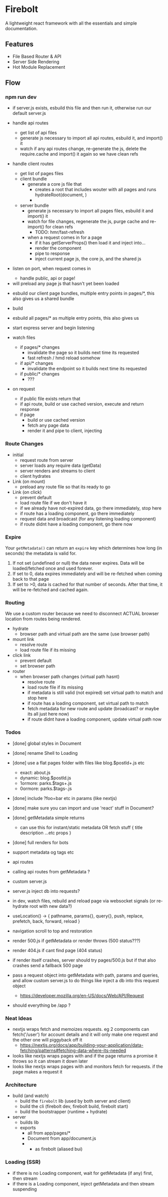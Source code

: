 # Firebolt

A lightweight react framework with all the essentials and simple documentation.

## Features

- File Based Router & API
- Server Side Rendering
- Hot Module Replacement

## Flow

### npm run dev

- if server.js exists, esbuild this file and then run it, otherwise run our default server.js
- handle api routes
  - get list of api files
  - generate js necessary to import all api routes, esbuild it, and import() it
  - watch if any api routes change, re-generate the js, delete the require.cache and import() it again so we have clean refs
- handle client routes
  - get list of pages files
  - client bundle
    - generate a core js file that
      - creates a root <App/> that includes wouter with all pages and runs hydrateRoot(document, <App/>)
      -
  - server bundle
    - generate js necessary to import all pages files, esbuild it and import() it
    - watch for file changes, regenerate the js, purge cache and re-import() for clean refs
      - TODO: hmr/fast-refresh
    - when a request comes in for a page
      - if it has getServerProps() then load it and inject into...
      - render the component
      - pipe to response
      - inject current page js, the core js, and the shared js
- listen on port, when request comes in

  - handle public, api or page!

- <Link> will preload any page js that hasn't yet been loaded

- esbuild our client page bundles, multiple entry points in pages/\*, this also gives us a shared bundle
- build

- esbuild all pages/\* as multiple entry points, this also gives us
- start express server and begin listening
- watch files
  - if pages/\* changes
    - invalidate the page so it builds next time its requested
    - fast refresh / hmd reload somehow
  - if api/\* changes
    - invalidate the endpoint so it builds next time its requested
  - if public/\* changes
    - ???
- on request
  - if public file exists return that
  - if api route, build or use cached version, execute and return response
  - if page
    - build or use cached version
    - fetch any page data
    - render it and pipe to client, injecting

### Route Changes

- initial
  - request route from server
  - server loads any require data (getData)
  - server renders and streams to client
  - client hydrates
- Link (on mount)
  - preload any route file so that its ready to go
- Link (on click)
  - prevent default
  - load route file if we don't have it
  - if we already have not-expired data, go there immediately, stop here
  - if route has a loading component, go there immediately
  - request data and broadcast (for any listening loading component)
  - if route didnt have a loading component, go there now

### Expire

Your `getMetadata()` can return an `expire` key which determines how long (in seconds) the metadata is valid for.

1. If not set (undefined or null) the data never expires. Data will be loaded/fetched once and used forever.
2. If set to 0, data expires immediately and will be re-fetched when coming back to that page
3. If set to >0, data is cached for that number of seconds. After that time, it will be re-fetched and cached again.

### Routing

We use a custom router because we need to disconnect ACTUAL browser location from routes being rendered.

- hydrate
  - browser path and virtual path are the same (use browser path)
- mount link
  - resolve route
  - load route file if its missing
- click link
  - prevent default
  - set browser path
- router
  - when browser path changes (virtual path hasnt)
    - resolve route
    - load route file if its missing
    - if metadata is still valid (not expired) set virtual path to match and stop here
    - if route has a loading component, set virtual path to match
    - fetch metadata for new route and update (broadcast? or maybe its all just here now)
    - if route didnt have a loading component, update virtual path now

### Todos

- [done] global styles in Document
- [done] rename Shell to Loading
- [done] use a flat pages folder with files like blog.$postId+.js etc

  - exact: about.js
  - dynamic: blog.$postId.js
  - 1ormore: parks.$tags+.js
  - 0ormore: parks.$tags-.js

- [done] include ?foo=bar etc in params (like nextjs)
- [done] make sure you can import and use 'react' stuff in Document?
- [done] getMetadata simple returns
  - can use this for instant/static metadata OR fetch stuff
    {
    title
    description
    ...etc
    props
    }
- [done] full renders for bots
- support metadata og tags etc
- api routes
- calling api routes from getMetadata ?
- custom server.js
- server.js inject db into requests?
- in dev, watch files, rebuild and reload page via websocket signals (or re-hydrate root with new data?)
- useLocation() -> { pathname, params{}, query{}, push, replace, prefetch, back, forward, reload }
- navigation scroll to top and restoration
- render 500.js if getMetadata or render throws (500 status???)
- render 404.js if cant find page (404 status)
- if render itself crashes, server should try pages/500.js but if that also crashes send a fallback 500 page
- pass a request object into getMetadata with path, params and queries, and allow custom server.js to do things like inject a db into this request object
  - https://developer.mozilla.org/en-US/docs/Web/API/Request
- should everything be /app ?

### Neat Ideas

- nextjs wraps fetch and memoizes requests. eg 2 components can fetch('/user') for account details and it will only make one request and the other one will piggyback off it
  - https://nextjs.org/docs/app/building-your-application/data-fetching/patterns#fetching-data-where-its-needed
- looks like nextjs wraps pages with <Suspense> and if the page returns a promise it throws so it can stream it down later
- looks like nextjs wraps pages with <Suspense> and monitors fetch for requests. if the page makes a request it

### Architecture

- build (and watch)
  - build the `firebolt` lib (used by both server and client)
  - build the cli (firebolt dev, firebolt build, firebolt start)
  - build the bootstrapper (runtime + hydrate)
- server
  - builds lib
  - exports
    - all from app/pages/\*
    - Document from app/document.js
    - - as firebolt (aliased bui)

### Loading (SSR)

- if there is no Loading component, wait for getMetadata (if any) first, then stream
- if there is a Loading component, inject getMetadata and then stream suspending
